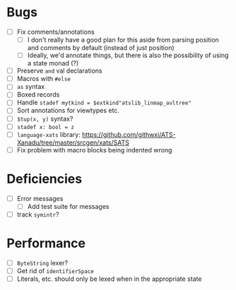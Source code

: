 # Bugs
- [ ] Fix comments/annotations
  - [ ] I don't really have a good plan for this aside from parsing position and
    comments by default (instead of just position)
  - [ ] Ideally, we'd annotate things, but there is also the possibility of
    using a state monad (?)
- [ ] Preserve `and` val declarations
- [ ] Macros with `#else`
- [ ] `as` syntax
- [ ] Boxed records
- [ ] Handle `stadef mytkind = $extkind"atslib_linmap_avltree"`
- [ ] Sort annotations for viewtypes etc.
- [ ] `$tup(x, y)` syntax?
- [ ] `stadef x: bool = z`
- [ ] `language-xats` library: https://github.com/githwxi/ATS-Xanadu/tree/master/srcgen/xats/SATS
- [ ] Fix problem with macro blocks being indented wrong
# Deficiencies
- [ ] Error messages
  - [ ] Add test suite for messages
- [ ] track `symintr`?
# Performance
- [ ] `ByteString` lexer?
- [ ] Get rid of `identifierSpace`
- [ ] Literals, etc. should only be lexed when in the appropriate state
